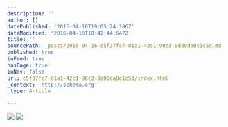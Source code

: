```yaml
---
description: ''
author: []
datePublished: '2016-04-16T19:05:24.186Z'
dateModified: '2016-04-16T18:42:44.647Z'
title: ''
sourcePath: _posts/2016-04-16-c5f37fc7-01a1-42c1-90c3-0d00da0c1c5d.md
published: true
inFeed: true
hasPage: true
inNav: false
url: c5f37fc7-01a1-42c1-90c3-0d00da0c1c5d/index.html
_context: 'http://schema.org'
_type: Article

---
```

![](https://the-grid-user-content.s3-us-west-2.amazonaws.com/3095b0ff-6351-4888-a61b-3c05360590c0.png)
![](https://the-grid-user-content.s3-us-west-2.amazonaws.com/80b95102-2ba7-468f-962c-260d58286d19.png)